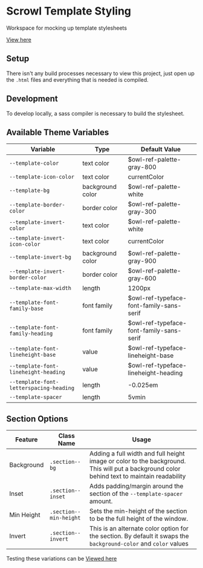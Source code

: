 # Scrowl Template Styling

Workspace for mocking up template stylesheets

[View here](src/index.html)

## Setup

There isn't any build processes necessary to view this project, just open up the `.html` files and everything that is needed is compiled.

## Development

To develop locally, a sass compiler is necessary to build the stylesheet.

## Available Theme Variables

| Variable                                | Type             | Default Value                            |
| --------------------------------------- | ---------------- | ---------------------------------------- |
| `--template-color`                      | text color       | $owl-ref-palette-gray-800                |
| `--template-icon-color`                 | text color       | currentColor                             |
| `--template-bg`                         | background color | $owl-ref-palette-white                   |
| `--template-border-color`               | border color     | $owl-ref-palette-gray-300                |
| `--template-invert-color`               | text color       | $owl-ref-palette-white                   |
| `--template-invert-icon-color`          | text color       | currentColor                             |
| `--template-invert-bg`                  | background color | $owl-ref-palette-gray-900                |
| `--template-invert-border-color`        | border color     | $owl-ref-palette-gray-600                |
| `--template-max-width`                  | length           | 1200px                                   |
| `--template-font-family-base`           | font family      | $owl-ref-typeface-font-family-sans-serif |
| `--template-font-family-heading`        | font family      | $owl-ref-typeface-font-family-sans-serif |
| `--template-font-lineheight-base`       | value            | $owl-ref-typeface-lineheight-base        |
| `--template-font-lineheight-heading`    | value            | $owl-ref-typeface-lineheight-heading     |
| `--template-font-letterspacing-heading` | length           | -0.025em                                 |
| `--template-spacer`                     | length           | 5vmin                                    |

## Section Options

| Feature    | Class Name             | Usage                                                                                                                                      |
| ---------- | ---------------------- | ------------------------------------------------------------------------------------------------------------------------------------------ |
| Background | `.section--bg`         | Adding a full width and full height image or color to the background. This will put a background color behind text to maintain readability |
| Inset      | `.section--inset`      | Adds padding/margin around the section of the `--template-spacer` amount.                                                                  |
| Min Height | `.section--min-height` | Sets the min-height of the section to be the full height of the window.                                                                    |
| Invert     | `.section--invert`     | This is an alternate color option for the section. By default it swaps the `background-color` and `color` values                           |

Testing these variations can be [Viewed here](src/section-options.html)
